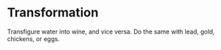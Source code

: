 # Transformation

Transfigure water into wine, and vice versa. Do the same with lead, gold, chickens, or eggs.
